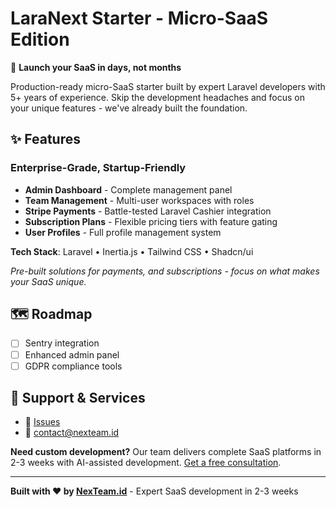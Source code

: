 # LaraNext Starter - Micro-SaaS Edition

🚀 **Launch your SaaS in days, not months**

Production-ready micro-SaaS starter built by expert Laravel developers with 5+ years of experience. Skip the development headaches and focus on your unique features - we've already built the foundation.

## ✨ Features

### Enterprise-Grade, Startup-Friendly
- **Admin Dashboard** - Complete management panel
- **Team Management** - Multi-user workspaces with roles  
- **Stripe Payments** - Battle-tested Laravel Cashier integration
- **Subscription Plans** - Flexible pricing tiers with feature gating
- **User Profiles** - Full profile management system

**Tech Stack**: Laravel • Inertia.js • Tailwind CSS • Shadcn/ui

*Pre-built solutions for payments, and subscriptions - focus on what makes your SaaS unique.*

## 🗺️ Roadmap

- [ ] Sentry integration
- [ ] Enhanced admin panel
- [ ] GDPR compliance tools

## 📧 Support & Services

- 🐛 [Issues](https://github.com/your-repo/issues)
- 📧 contact@nexteam.id

**Need custom development?** Our team delivers complete SaaS platforms in 2-3 weeks with AI-assisted development. [Get a free consultation](mailto:contact@nexteam.id).

---

**Built with ❤️ by [NexTeam.id](https://nexteam.id)** - Expert SaaS development in 2-3 weeks